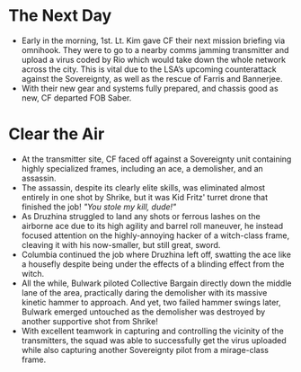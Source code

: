 # The Next Day
- Early in the morning, 1st. Lt. Kim gave CF their next mission briefing via omnihook. They were to go to a nearby comms jamming transmitter and upload a virus coded by Rio which would take down the whole network across the city. This is vital due to the LSA’s upcoming counterattack against the Sovereignty, as well as the rescue of Farris and Bannerjee.
- With their new gear and systems fully prepared, and chassis good as new, CF departed FOB Saber.

# Clear the Air
- At the transmitter site, CF faced off against a Sovereignty unit containing highly specialized frames, including an ace, a demolisher, and an assassin.
- The assassin, despite its clearly elite skills, was eliminated almost entirely in one shot by Shrike, but it was Kid Fritz' turret drone that finished the job! *"You stole my kill, dude!"*
- As Druzhina struggled to land any shots or ferrous lashes on the airborne ace due to its high agility and barrel roll maneuver, he instead focused attention on the highly-annoying hacker of a witch-class frame, cleaving it with his now-smaller, but still great, sword.
- Columbia continued the job where Druzhina left off, swatting the ace like a housefly despite being under the effects of a blinding effect from the witch.
- All the while, Bulwark piloted Collective Bargain directly down the middle lane of the area, practically daring the demolisher with its massive kinetic hammer to approach. And yet, two failed hammer swings later, Bulwark emerged untouched as the demolisher was destroyed by another supportive shot from Shrike!
- With excellent teamwork in capturing and controlling the vicinity of the transmitters, the squad was able to successfully get the virus uploaded while also capturing another Sovereignty pilot from a mirage-class frame.
